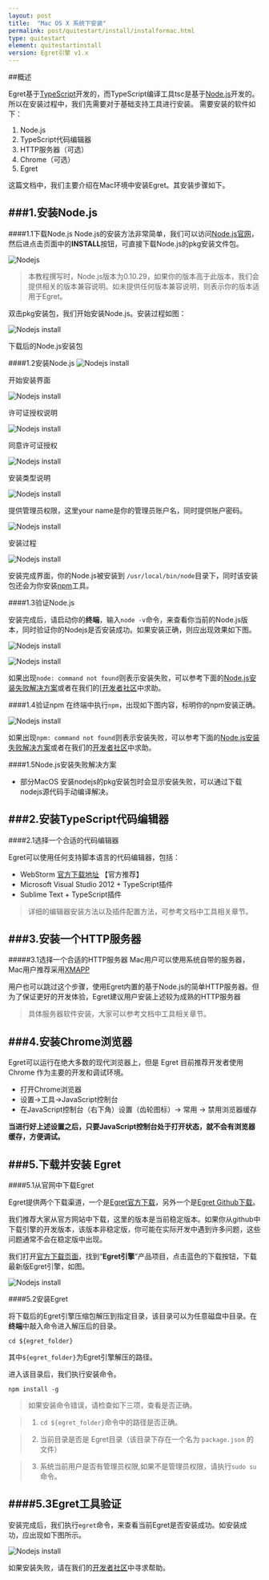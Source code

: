 ```yaml
---
layout: post
title:  "Mac OS X 系统下安装"
permalink: post/quitestart/install/instalformac.html
type: quitestart
element: quitestartinstall
version: Egret引擎 v1.x
---
```


##概述

Egret基于<a href="http://www.typescriptlang.org/" target="_blank">TypeScript</a>开发的，而TypeScript编译工具tsc是基于<a href="http://nodejs.org/" target="_blank">Node.js</a>开发的。所以在安装过程中，我们先需要对于基础支持工具进行安装。
需要安装的软件如下：

1. Node.js
2. TypeScript代码编辑器
3. HTTP服务器（可选）
4. Chrome（可选）
5. Egret

这篇文档中，我们主要介绍在Mac环境中安装Egret。其安装步骤如下。

###1.安装Node.js
---

####1.1下载Node.js
Node.js的安装方法非常简单，我们可以访问<a href="http://nodejs.org/" target="_blank">Node.js官网</a>，然后进点击页面中的**INSTALL**按钮，可直接下载Node.js的pkg安装文件包。

![Nodejs]({{site.baseurl}}/assets/img/nodejswebsite.png)

>本教程撰写时，Node.js版本为0.10.29，如果你的版本高于此版本，我们会提供相关的版本兼容说明。如未提供任何版本兼容说明，则表示你的版本适用于Egret。

双击pkg安装包，我们开始安装Node.js。安装过程如图：

![Nodejs install]({{site.baseurl}}/assets/img/nodejsinstall1.png)

下载后的Node.js安装包

####1.2安装Node.js
![Nodejs install]({{site.baseurl}}/assets/img/nodejsinstall2.png)

开始安装界面

![Nodejs install]({{site.baseurl}}/assets/img/nodejsinstall3.png)

许可证授权说明

![Nodejs install]({{site.baseurl}}/assets/img/nodejsinstall4.png)

同意许可证授权

![Nodejs install]({{site.baseurl}}/assets/img/nodejsinstall5.png)

安装类型说明

![Nodejs install]({{site.baseurl}}/assets/img/nodejsinstall6.png)

提供管理员权限，这里your name是你的管理员账户名，同时提供账户密码。

![Nodejs install]({{site.baseurl}}/assets/img/nodejsinstall7.png)

安装过程

![Nodejs install]({{site.baseurl}}/assets/img/nodejsinstall8.png)

安装完成界面，你的Node.js被安装到 `/usr/local/bin/node`目录下，同时该安装包还会为你安装<a href="http://zh.wikipedia.org/wiki/Npm" target="_blank">npm</a>工具。

####1.3验证Node.js

安装完成后，请启动你的**终端**，输入`node -v`命令，来查看你当前的Node.js版本，同时验证你的Nodejs是否安装成功。如果安装正确，则应出现效果如下图。

![Nodejs install]({{site.baseurl}}/assets/img/nodejsinstall9.png)

![Nodejs install]({{site.baseurl}}/assets/img/nodejsinstall10.png)

如果出现`node: command not found`则表示安装失败，可以参考下面的[Node.js安装失败解决方案](#installError)或者在我们的[<a href="http://bbs.egret-labs.org/" target="_blank">开发者社区</a>中求助。

####1.4验证npm
在终端中执行`npm`，出现如下图内容，标明你的npm安装正确。

![Nodejs install]({{site.baseurl}}/assets/img/nodejsinstall11.png)

如果出现`npm: command not found`则表示安装失败，可以参考下面的[Node.js安装失败解决方案](#installError)或者在我们的<a href="http://bbs.egret-labs.org/" target="_blank">开发者社区</a>中求助。

<a name="installError" id="installError"></a>
####1.5Node.js安装失败解决方案
* 部分MacOS 安装nodejs的pkg安装包时会显示安装失败，可以通过下载nodejs源代码手动编译解决。


###2.安装TypeScript代码编辑器
---

####2.1选择一个合适的代码编辑器

Egret可以使用任何支持脚本语言的代码编辑器，包括：

* WebStorm <a href="http://www.jetbrains.com/webstorm/" target="_blank">官方下载地址</a> 【官方推荐】
* Microsoft Visual Studio 2012 + TypeScript插件
* Sublime Text + TypeScript插件

>详细的编辑器安装方法以及插件配置方法，可参考文档中工具相关章节。

###3.安装一个HTTP服务器
---
#####3.1选择一个合适的HTTP服务器
Mac用户可以使用系统自带的服务器，Mac用户推荐采用<a href="https://www.apachefriends.org/download.html" target="_blank">XMAPP</a>

用户也可以跳过这个步骤，使用Egret内置的基于Node.js的简单HTTP服务器。但为了保证更好的开发体验，Egret建议用户安装上述较为成熟的HTTP服务器

>具体服务器软件安装，大家可以参考文档中工具相关章节。


###4.安装Chrome浏览器
---

Egret可以运行在绝大多数的现代浏览器上，但是 Egret 目前推荐开发者使用 Chrome 作为主要的开发和调试环境。

* 打开Chrome浏览器
* 设置->工具->JavaScript控制台
* 在JavaScript控制台（右下角）设置（齿轮图标）-> 常用 -> 禁用浏览器缓存

**当进行好上述设置之后，只要JavaScript控制台处于打开状态，就不会有浏览器缓存，方便调试。**

###5.下载并安装 Egret
---
####5.1从官网中下载Egret

Egret提供两个下载渠道，一个是<a href="http://www.egret-labs.org/download/index.html" target="_blank">Egret官方下载</a>，另外一个是<a href="https://github.com/egret-labs/egret-core" target="_blank">Egret Github下载</a>。

我们推荐大家从官方网站中下载，这里的版本是当前稳定版本。如果你从github中下载引擎的开发版本，该版本非稳定版，你可能在实际开发中遇到许多问题，这些问题通常不会在稳定版中出现。

我们打开<a href="http://www.egret-labs.org/download/index.html" target="_blank">官方下载页面</a>，找到“**Egret引擎**”产品项目，点击蓝色的下载按钮，下载最新版Egret引擎，如图。

![Nodejs install]({{site.baseurl}}/assets/img/nodejsinstall13.png)

####5.2安装Egret

将下载后的Egret引擎压缩包解压到指定目录，该目录可以为任意磁盘中目录。在**终端**中敲入命令进入解压后的目录。

`cd ${egret_folder}`

其中`${egret_folder}`为Egret引擎解压的路径。

进入该目录后，我们执行安装命令。

`npm install -g`

>如果安装命令错误，请检查如下三项，查看是否正确。

>1. `cd ${egret_folder}`命令中的路径是否正确。

>2. 当前目录是否是 Egret目录（该目录下存在一个名为 `package.json` 的文件）

>3. 系统当前用户是否有管理员权限,如果不是管理员权限，请执行`sudo su`命令。

####5.3Egret工具验证
---

安装完成后，我们执行`egret`命令，来查看当前Egret是否安装成功。如安装成功，应出现如下图所示。

![Nodejs install]({{site.baseurl}}/assets/img/nodejsinstall14.png)

如果安装失败，请在我们的<a href="http://bbs.egret-labs.org/" target="_blank">开发者社区</a>中寻求帮助。
